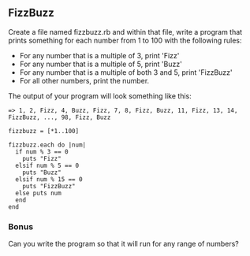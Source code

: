 ## FizzBuzz

Create a file named fizzbuzz.rb and within that file, write a program that prints something for each number from 1 to 100 with the following rules:

* For any number that is a multiple of 3, print 'Fizz'
* For any number that is a multiple of 5, print 'Buzz'
* For any number that is a multiple of both 3 and 5, print 'FizzBuzz'
* For all other numbers, print the number.

The output of your program will look something like this:
```
=> 1, 2, Fizz, 4, Buzz, Fizz, 7, 8, Fizz, Buzz, 11, Fizz, 13, 14, FizzBuzz, ..., 98, Fizz, Buzz
```

```
fizzbuzz = [*1..100]

fizzbuzz.each do |num|
  if num % 3 == 0
    puts "Fizz"
  elsif num % 5 == 0
    puts "Buzz"
  elsif num % 15 == 0
    puts "FizzBuzz"
  else puts num
  end
end
```






### Bonus
Can you write the program so that it will run for any range of numbers?
